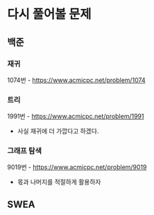 # 다시 풀어볼 문제

## 백준 
### 재귀
1074번 - https://www.acmicpc.net/problem/1074

### 트리
1991번 - https://www.acmicpc.net/problem/1991
- 사실 재귀에 더 가깝다고 하겠다.

### 그래프 탐색
9019번 - https://www.acmicpc.net/problem/9019
- 몫과 나머지를 적절하게 활용하자

## SWEA